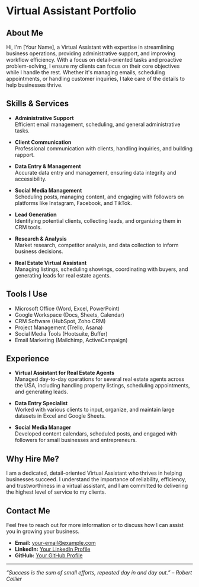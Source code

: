 # Virtual Assistant Portfolio

## About Me

Hi, I'm [Your Name], a Virtual Assistant with expertise in streamlining business operations, providing administrative support, and improving workflow efficiency. With a focus on detail-oriented tasks and proactive problem-solving, I ensure my clients can focus on their core objectives while I handle the rest. Whether it's managing emails, scheduling appointments, or handling customer inquiries, I take care of the details to help businesses thrive.

## Skills & Services

- **Administrative Support**  
  Efficient email management, scheduling, and general administrative tasks.
  
- **Client Communication**  
  Professional communication with clients, handling inquiries, and building rapport.
  
- **Data Entry & Management**  
  Accurate data entry and management, ensuring data integrity and accessibility.
  
- **Social Media Management**  
  Scheduling posts, managing content, and engaging with followers on platforms like Instagram, Facebook, and TikTok.
  
- **Lead Generation**  
  Identifying potential clients, collecting leads, and organizing them in CRM tools.
  
- **Research & Analysis**  
  Market research, competitor analysis, and data collection to inform business decisions.

- **Real Estate Virtual Assistant**  
  Managing listings, scheduling showings, coordinating with buyers, and generating leads for real estate agents.

## Tools I Use

- Microsoft Office (Word, Excel, PowerPoint)
- Google Workspace (Docs, Sheets, Calendar)
- CRM Software (HubSpot, Zoho CRM)
- Project Management (Trello, Asana)
- Social Media Tools (Hootsuite, Buffer)
- Email Marketing (Mailchimp, ActiveCampaign)

## Experience

- **Virtual Assistant for Real Estate Agents**  
  Managed day-to-day operations for several real estate agents across the USA, including handling property listings, scheduling appointments, and generating leads.

- **Data Entry Specialist**  
  Worked with various clients to input, organize, and maintain large datasets in Excel and Google Sheets.

- **Social Media Manager**  
  Developed content calendars, scheduled posts, and engaged with followers for small businesses and entrepreneurs.

## Why Hire Me?

I am a dedicated, detail-oriented Virtual Assistant who thrives in helping businesses succeed. I understand the importance of reliability, efficiency, and trustworthiness in a virtual assistant, and I am committed to delivering the highest level of service to my clients.

## Contact Me

Feel free to reach out for more information or to discuss how I can assist you in growing your business.

- **Email:** your-email@example.com
- **LinkedIn:** [Your LinkedIn Profile](https://www.linkedin.com/in/your-profile)
- **GitHub:** [Your GitHub Profile](https://github.com/your-github-profile)

---

_“Success is the sum of small efforts, repeated day in and day out.” – Robert Collier_

